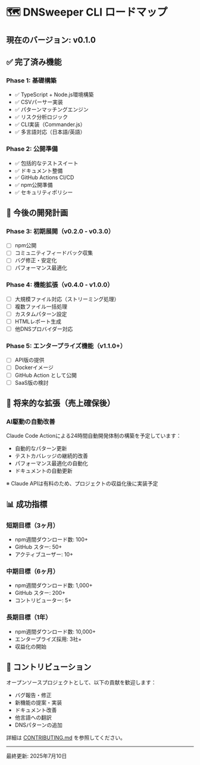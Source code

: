 # 🗺️ DNSweeper CLI ロードマップ

## 現在のバージョン: v0.1.0

## ✅ 完了済み機能

### Phase 1: 基礎構築
- ✅ TypeScript + Node.js環境構築
- ✅ CSVパーサー実装
- ✅ パターンマッチングエンジン
- ✅ リスク分析ロジック
- ✅ CLI実装（Commander.js）
- ✅ 多言語対応（日本語/英語）

### Phase 2: 公開準備
- ✅ 包括的なテストスイート
- ✅ ドキュメント整備
- ✅ GitHub Actions CI/CD
- ✅ npm公開準備
- ✅ セキュリティポリシー

## 🚀 今後の開発計画

### Phase 3: 初期展開（v0.2.0 - v0.3.0）
- [ ] npm公開
- [ ] コミュニティフィードバック収集
- [ ] バグ修正・安定化
- [ ] パフォーマンス最適化

### Phase 4: 機能拡張（v0.4.0 - v1.0.0）
- [ ] 大規模ファイル対応（ストリーミング処理）
- [ ] 複数ファイル一括処理
- [ ] カスタムパターン設定
- [ ] HTMLレポート生成
- [ ] 他DNSプロバイダー対応

### Phase 5: エンタープライズ機能（v1.1.0+）
- [ ] API版の提供
- [ ] Dockerイメージ
- [ ] GitHub Action として公開
- [ ] SaaS版の検討

## 🤖 将来的な拡張（売上確保後）

### AI駆動の自動改善
Claude Code Actionによる24時間自動開発体制の構築を予定しています：
- 自動的なパターン更新
- テストカバレッジの継続的改善
- パフォーマンス最適化の自動化
- ドキュメントの自動更新

※ Claude APIは有料のため、プロジェクトの収益化後に実装予定

## 📊 成功指標

### 短期目標（3ヶ月）
- npm週間ダウンロード数: 100+
- GitHub スター: 50+
- アクティブユーザー: 10+

### 中期目標（6ヶ月）
- npm週間ダウンロード数: 1,000+
- GitHub スター: 200+
- コントリビューター: 5+

### 長期目標（1年）
- npm週間ダウンロード数: 10,000+
- エンタープライズ採用: 3社+
- 収益化の開始

## 🤝 コントリビューション

オープンソースプロジェクトとして、以下の貢献を歓迎します：
- バグ報告・修正
- 新機能の提案・実装
- ドキュメント改善
- 他言語への翻訳
- DNSパターンの追加

詳細は [CONTRIBUTING.md](CONTRIBUTING.md) を参照してください。

---

最終更新: 2025年7月10日
